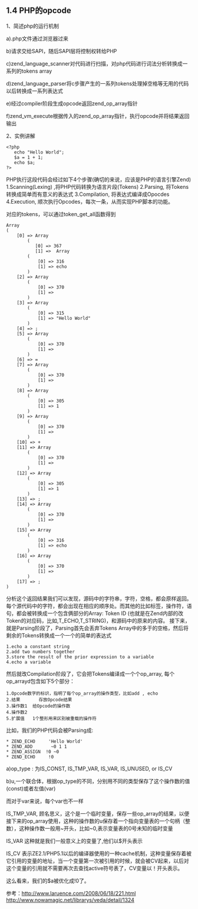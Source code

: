 1.4 PHP的opcode
-------------
1、简述php的运行机制

a).php文件通过浏览器过来

b)请求交给SAPI，随后SAPI层将控制权转给PHP

c)zend_language_scanner对代码进行扫描，对php代码进行词法分析转换成一系列的tokens array

d)zend_language_parser将c步骤产生的一系列tokens处理掉空格等无用的代码以后转换成一系列表达式

e)经过compiler阶段生成opcode返回zend_op_array指针

f)zend_vm_execute根据传入的zend_op_array指针，执行opcode并将结果返回输出

2、实例讲解
```
<?php
   echo "Hello World";
   $a = 1 + 1;
   echo $a;
?>
```
PHP执行这段代码会经过如下4个步骤(确切的来说，应该是PHP的语言引擎Zend)
1.Scanning(Lexing) ,将PHP代码转换为语言片段(Tokens)
2.Parsing, 将Tokens转换成简单而有意义的表达式
3.Compilation, 将表达式编译成Opocdes
4.Execution, 顺次执行Opcodes，每次一条，从而实现PHP脚本的功能。

对应的tokens，可以通过token_get_all函数得到
```
Array
(
    [0] => Array
        (
           [0] => 367
           [1] =>  Array
        (
            [0] => 316
            [1] => echo
        )
    [2] => Array
        (
            [0] => 370
            [1] =>
        )
    [3] => Array
        (
            [0] => 315
            [1] => "Hello World"
        )
    [4] => ;
    [5] => Array
        (
            [0] => 370
            [1] =>
        )
    [6] => =
    [7] => Array
        (
            [0] => 370
            [1] =>
        )
    [8] => Array
        (
            [0] => 305
            [1] => 1
        )
    [9] => Array
        (
            [0] => 370
            [1] =>
        )
    [10] => +
    [11] => Array
        (
            [0] => 370
            [1] =>
        )
    [12] => Array
        (
            [0] => 305
            [1] => 1
        )
    [13] => ;
    [14] => Array
        (
            [0] => 370
            [1] =>
        )
    [15] => Array
        (
            [0] => 316
            [1] => echo
        )
    [16] => Array
        (
            [0] => 370
            [1] =>
        )
    [17] => ;
)
```
分析这个返回结果我们可以发现，源码中的字符串，字符，空格，都会原样返回。每个源代码中的字符，都会出现在相应的顺序处。而其他的比如标签，操作符，语句，都会被转换成一个包含俩部分的Array: Token ID (也就是在Zend内部的改Token的对应码，比如,T_ECHO,T_STRING)，和源码中的原来的内容。
接下来，就是Parsing阶段了，Parsing首先会丢弃Tokens Array中的多于的空格，然后将剩余的Tokens转换成一个一个的简单的表达式
```
1.echo a constant string
2.add two numbers together
3.store the result of the prior expression to a variable
4.echo a variable
```
然后就改Compilation阶段了，它会把Tokens编译成一个个op_array, 每个op_arrayd包含如下5个部分：
```
1.Opcode数字的标识，指明了每个op_array的操作类型，比如add , echo
2.结果       存放Opcode结果
3.操作数1  给Opcode的操作数
4.操作数2
5.扩展值   1个整形用来区别被重载的操作符
```
比如，我们的PHP代码会被Parsing成:
```
* ZEND_ECHO     'Hello World'
* ZEND_ADD       ~0 1 1
* ZEND_ASSIGN  !0 ~0
* ZEND_ECHO     !0
```

a)op_type : 为IS_CONST, IS_TMP_VAR, IS_VAR, IS_UNUSED, or IS_CV
 
b)u,一个联合体，根据op_type的不同，分别用不同的类型保存了这个操作数的值(const)或者左值(var)

而对于var来说，每个var也不一样

IS_TMP_VAR, 顾名思义，这个是一个临时变量，保存一些op_array的结果，以便接下来的op_array使用，这种的操作数的u保存着一个指向变量表的一个句柄（整数），这种操作数一般用~开头，比如~0,表示变量表的0号未知的临时变量

IS_VAR 这种就是我们一般意义上的变量了,他们以$开头表示

IS_CV 表示ZE2.1/PHP5.1以后的编译器使用的一种cache机制，这种变量保存着被它引用的变量的地址，当一个变量第一次被引用的时候，就会被CV起来，以后对这个变量的引用就不需要再次去查找active符号表了，CV变量以！开头表示。

这么看来，我们的$a被优化成!0了。

参考：http://www.laruence.com/2008/06/18/221.html
http://www.nowamagic.net/librarys/veda/detail/1324
